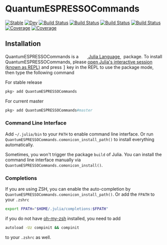 # QuantumESPRESSOCommands

[![Stable](https://img.shields.io/badge/docs-stable-blue.svg)](https://MineralsCloud.github.io/QuantumESPRESSOCommands.jl/stable)
[![Dev](https://img.shields.io/badge/docs-dev-blue.svg)](https://MineralsCloud.github.io/QuantumESPRESSOCommands.jl/dev)
[![Build Status](https://github.com/MineralsCloud/QuantumESPRESSOCommands.jl/workflows/CI/badge.svg)](https://github.com/MineralsCloud/QuantumESPRESSOCommands.jl/actions)
[![Build Status](https://ci.appveyor.com/api/projects/status/github/singularitti/QuantumESPRESSOCommands.jl?svg=true)](https://ci.appveyor.com/project/singularitti/QuantumESPRESSOCommands-jl)
[![Build Status](https://cloud.drone.io/api/badges/MineralsCloud/QuantumESPRESSOCommands.jl/status.svg)](https://cloud.drone.io/MineralsCloud/QuantumESPRESSOCommands.jl)
[![Build Status](https://api.cirrus-ci.com/github/MineralsCloud/QuantumESPRESSOCommands.jl.svg)](https://cirrus-ci.com/github/MineralsCloud/QuantumESPRESSOCommands.jl)
[![Coverage](https://codecov.io/gh/MineralsCloud/QuantumESPRESSOCommands.jl/branch/master/graph/badge.svg)](https://codecov.io/gh/MineralsCloud/QuantumESPRESSOCommands.jl)
[![Coverage](https://coveralls.io/repos/github/MineralsCloud/QuantumESPRESSOCli.jl/badge.svg?branch=master)](https://coveralls.io/github/MineralsCloud/QuantumESPRESSOCli.jl?branch=master)

## Installation
<p>
QuantumESPRESSOCommands is a &nbsp;
    <a href="https://julialang.org">
        <img src="https://julialang.org/favicon.ico" width="16em">
        Julia Language
    </a>
    &nbsp; package. To install QuantumESPRESSOCommands,
    please <a href="https://docs.julialang.org/en/v1/manual/getting-started/">open
    Julia's interactive session (known as REPL)</a> and press <kbd>]</kbd> key in the REPL to use the package mode, then type the following command
</p>

For stable release

```julia
pkg> add QuantumESPRESSOCommands
```

For current master

```julia
pkg> add QuantumESPRESSOCommands#master
```

### Command Line Interface

Add `~/.julia/bin` to your `PATH` to enable command line interface. Or run
`QuantumESPRESSOCommands.comonicon_install_path()` to install everything automatically.

Sometimes, you won't trigger the package `build` of Julia. You can install the command line interface
manually via `QuantumESPRESSOCommands.comonicon_install()`.

### Completions

If you are using ZSH, you can enable the auto-completion by `QuantumESPRESSOCommands.comonicon_install_path()`. Or add the `FPATH`
to your `.zshrc`

```sh
export FPATH="$HOME/.julia/completions:$FPATH"
```

if you do not have [oh-my-zsh](https://github.com/ohmyzsh/ohmyzsh) installed, you need to add

```sh
autoload -Uz compinit && compinit
```

to your `.zshrc` as well.

